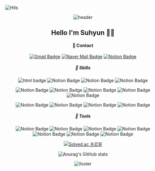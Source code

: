 ![Hits](https://hits.seeyoufarm.com/api/count/incr/badge.svg?url=https%3A%2F%2Fgithub.com%2Fpsh0706&count_bg=%23FFDE00&title_bg=%23AEAEAE&icon=&icon_color=%23E7E7E7&title=hits&edge_flat=false)
<div align="center">

![header](https://capsule-render.vercel.app/api?type=waving&color=FF6384&height=90&section=header&animation=scaleIn)

## Hello I'm Suhyun 👋🏻
####  💌 Contact
[![Gmail Badge](https://img.shields.io/badge/Gmail-D14836?style=flat-square&logo=Gmail&logoColor=white)](mailto:20171518@daejin.ac.kr) [![Naver Mail Badge](https://img.shields.io/badge/Naver_Mail-03C75A?style=flat-square&logo=Naver&logoColor=white)](mailto:best8427@naver.com) [![Notion Badge](https://img.shields.io/badge/Notion-000000?style=flat-square&logo=Notion&logoColor=white)](https://url.kr/gxnvkf)

##### 💪 Skills
![html badge](https://img.shields.io/badge/HTML5-E34F26?style=flat-square&logo=Html5&logoColor=white) ![Notion Badge](https://img.shields.io/badge/Java_Script-E7DF1E?style=flat-square&logo=javascript&logoColor=white) ![Notion Badge](https://img.shields.io/badge/SASS-CC6699?style=flat-square&logo=sass&logoColor=white) ![Notion Badge](https://img.shields.io/badge/Chart.js-FF6384?style=flat-square&logo=chart.js&logoColor=white)

  ![Notion Badge](https://img.shields.io/badge/React-61DAFB?style=flat-square&logo=react&logoColor=white) ![Notion Badge](https://img.shields.io/badge/Redux-764ABC?style=flat-square&logo=redux&logoColor=white)  ![Notion Badge](https://img.shields.io/badge/Node.js-E34F26?style=flat-square&logo=node.js&logoColor=white) ![Notion Badge](https://img.shields.io/badge/Django-092E20?style=flat-square&logo=django&logoColor=white)  ![Notion Badge](https://img.shields.io/badge/MySQL-4479A1?style=flat-square&logo=MYSQL&logoColor=white)   

  ![Notion Badge](https://img.shields.io/badge/Python-3776AB?style=flat-square&logo=python&logoColor=white)  ![Notion Badge](https://img.shields.io/badge/Selenium-43B02A?style=flat-square&logo=Selenium&logoColor=white) ![Notion Badge](https://img.shields.io/badge/Pandas-150458?style=flat-square&logo=pandas&logoColor=white) ![Notion Badge](https://img.shields.io/badge/C-A8B9CC?style=flat-square&logo=C&logoColor=white) 

##### 💪 Tools
![Notion Badge](https://img.shields.io/badge/Visual_Studio_Code-007ACC?style=flat-square&logo=visualStudioCode&logoColor=white) ![Notion Badge](https://img.shields.io/badge/Web_Storm-000000?style=flat-square&logo=webstorm&logoColor=white) ![Notion Badge](https://img.shields.io/badge/PyCharm-000000?style=flat-square&logo=pycharm&logoColor=white) ![Notion Badge](https://img.shields.io/badge/git-F05032?style=flat-square&logo=git&logoColor=white)    
![Notion Badge](https://img.shields.io/badge/Jupyter_Notebook-F37626?style=flat-square&logo=jupyter&logoColor=white) ![Notion Badge](https://img.shields.io/badge/Adobe_XD-FF61F6?style=flat-square&logo=adobexd&logoColor=white) ![Notion Badge](https://img.shields.io/badge/Adobe_Illustrator-FF9A00?style=flat-square&logo=adobeillustrator&logoColor=white)    



[![Solved.ac
프로필](http://mazassumnida.wtf/api/v2/generate_badge?boj=tngus980706)](https://solved.ac/tngus980706)
  
![Anurag's GitHub stats](https://github-readme-stats.vercel.app/api?username=psh0706&show_icons=true&theme=radical)
  
![footer](https://capsule-render.vercel.app/api?type=waving&color=FF6384&height=90&section=footer&animation=scaleIn)  
  
</div>

